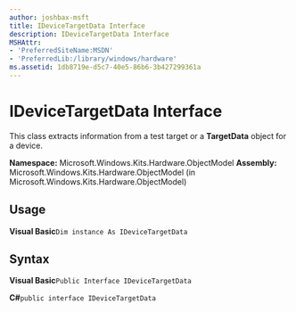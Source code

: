 ```yaml
---
author: joshbax-msft
title: IDeviceTargetData Interface
description: IDeviceTargetData Interface
MSHAttr:
- 'PreferredSiteName:MSDN'
- 'PreferredLib:/library/windows/hardware'
ms.assetid: 1db8719e-d5c7-40e5-86b6-3b427299361a
---
```


# IDeviceTargetData Interface


This class extracts information from a test target or a **TargetData** object for a device.

**Namespace:** Microsoft.Windows.Kits.Hardware.ObjectModel **Assembly:** Microsoft.Windows.Kits.Hardware.ObjectModel (in Microsoft.Windows.Kits.Hardware.ObjectModel)

## Usage


**Visual Basic**`Dim instance As IDeviceTargetData`

## Syntax


**Visual Basic**`Public Interface IDeviceTargetData`

**C#**`public interface IDeviceTargetData`

 

 






